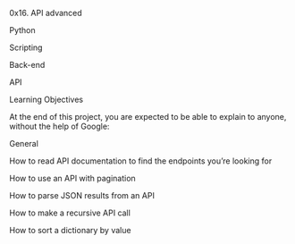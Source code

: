 0x16. API advanced

Python

Scripting

Back-end

API

Learning Objectives

At the end of this project, you are expected to be able to explain to anyone, without the help of Google:

General

How to read API documentation to find the endpoints you’re looking for

How to use an API with pagination

How to parse JSON results from an API

How to make a recursive API call

How to sort a dictionary by value
